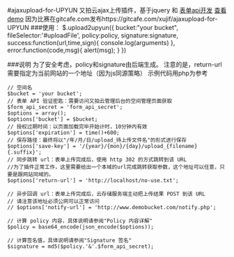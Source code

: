 #ajaxupload-for-UPYUN
又拍云ajax上传插件，基于jquery 和
[表单api开发](http://wiki.upyun.com/index.php?title=%E8%A1%A8%E5%8D%95API%E6%8E%A5%E5%8F%A3)
[查看demo](http://1.demo1234.sinaapp.com/ajaxupload/)
因为比赛在gitcafe.com发布https://gitcafe.com/xujif/ajaxupload-for-UPYUN
###使用：
		$.upload2upyun({
			bucket:"your bucket",
			fileSelector:'#uploadFile',
			policy:policy,
			signature:signature,
			success:function(url,time,sign){
				console.log(arguments)
			},
			error:function(code,msg){
				alert(msg);
			}
		})
		
###说明
为了安全考虑，policy和signature由后端生成。
注意的是，return-url需要指定为当前网站的一个地址（因为js同源策略）
示例代码用php为参考

    // 空间名
    $bucket = 'your bucket';
    // 表单 API 验证密匙：需要访问又拍云管理后台的空间管理页面获取
    $form_api_secret = 'form_api_secret';
    $options = array();
    $options['bucket'] = $bucket;
    // 授权过期时间：以页面加载完毕开始计时，10分钟内有效
    $options['expiration'] = time()+600;
    // 保存路径：最终将以"/年/月/日/upload_待上传文件名"的形式进行保存
    $options['save-key'] = '/{year}/{mon}/{day}/upload_{filename}{.suffix}';
    // 同步跳转 url：表单上传完成后，使用 http 302 的方式跳转到该 URL 
    //为了插件正常工作，这里需要给出一个本域的url完成跳转获取参数，这个地址可以任意，只要是跟网站同域的。
    $options['return-url'] = 'http://localhost/no-use.txt';

    // 异步回调 url：表单上传完成后，云存储服务端主动把上传结果 POST 到该 URL
    // 请注意该地址必须公网可以正常访问
    // $options['notify-url'] = 'http://www.demobucket.com/notify.php'; 
    
    // 计算 policy 内容，具体说明请参阅"Policy 内容详解"
    $policy = base64_encode(json_encode($options));
    
    // 计算签名值，具体说明请参阅"Signature 签名"
    $signature = md5($policy.'&'.$form_api_secret);
